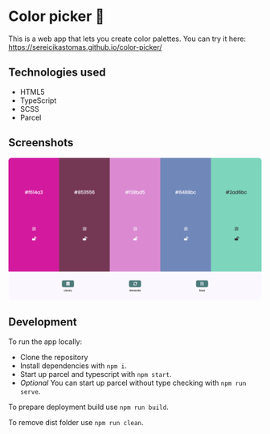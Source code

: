 # Color picker 🎨
This is a web app that lets you create color palettes.
You can try it here: https://sereicikastomas.github.io/color-picker/

## Technologies used
- HTML5
- TypeScript
- SCSS
- Parcel

## Screenshots
![Screenshot](color_screenshot.png?raw=true)

## Development
To run the app locally:
- Clone the repository
- Install dependencies with `npm i`.
- Start up parcel and typescript with `npm start`. 
- *Optional* You can start up parcel without type checking with `npm run serve`.

To prepare deployment build use `npm run build`.

To remove dist folder use `npm run clean`.
